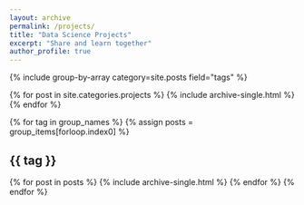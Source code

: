 ```yaml
---
layout: archive
permalink: /projects/
title: "Data Science Projects"
excerpt: "Share and learn together"
author_profile: true
---
```



{% include group-by-array category=site.posts field="tags" %}

{% for post in site.categories.projects %}
  {% include archive-single.html %}
{% endfor %}

{% for tag in group_names %}
  {% assign posts = group_items[forloop.index0] %}
  <h2 id="{{ tag | slugify }}" class="archive__subtitle">{{ tag }}</h2>
  {% for post in posts %}
    {% include archive-single.html %}
  {% endfor %}
{% endfor %}